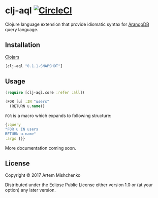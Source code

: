 # clj-aql [![CircleCI](https://circleci.com/gh/artmsh/clj-aql.svg?style=svg)](https://circleci.com/gh/artmsh/clj-aql)

Clojure language extension that provide idiomatic syntax for [ArangoDB](https://arangodb.com/) query language.

## Installation
[Clojars](https://clojars.org/clj-aql)

```clojure
[clj-aql "0.1.1-SNAPSHOT"]
```

## Usage

```clojure
(require [clj-aql.core :refer :all])

(FOR [u] :IN "users"
  (RETURN u.name))
```

`FOR` is a macro which expands to following structure:
```clojure
{:query
"FOR u IN users
RETURN u.name"
:args {}}
```

More documentation coming soon.
## License

Copyright © 2017 Artem Mishchenko

Distributed under the Eclipse Public License either version 1.0 or (at
your option) any later version.
